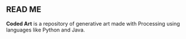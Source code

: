 ## READ ME

**Coded Art** is a repository of generative art made with Processing using languages like Python and Java.